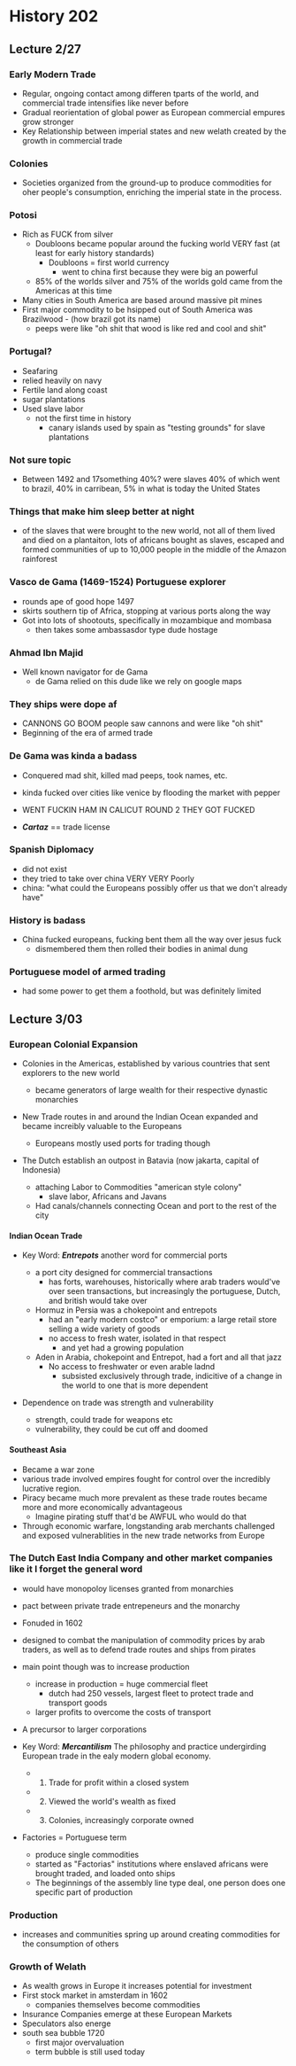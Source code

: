 # History 202 

## Lecture 2/27

### Early Modern Trade 
* Regular, ongoing contact among differen tparts of the world, and commercial trade intensifies like never before
* Gradual reorientation of global power as European commercial empures grow stronger
* Key Relationship between imperial states and new welath created by the growth in commercial trade

### Colonies 
* Societies organized from the ground-up to produce commodities for oher people's consumption, enriching the imperial state in the process. 

### Potosi
* Rich as FUCK from silver
	* Doubloons became popular around the fucking world VERY fast (at least for early history standards) 
		* Doubloons = first world currency
			* went to china first because they were big an powerful
	* 85% of the worlds silver and 75% of the worlds gold came from the Americas at this time
* Many cities in South America are based around massive pit mines
* First major commodity to be hsipped out of South America was Brazilwood - (how brazil got its name)
	* peeps were like "oh shit that wood is like red and cool and shit"

### Portugal?
* Seafaring
* relied heavily on navy
* Fertile land along coast
* sugar plantations
* Used slave labor
	* not the first time in history
		* canary islands used by spain as "testing grounds" for slave plantations
### Not sure topic
* Between 1492 and 17something 40%? were slaves 40% of which went to brazil, 40% in carribean, 5% in what is today the United States

### Things that make him sleep better at night
* of the slaves that were brought to the new world, not all of them lived and died on a plantaiton, lots of africans bought as slaves, escaped and formed communities of up to 10,000 people in the middle of the Amazon rainforest 

### Vasco de Gama (1469-1524) Portuguese explorer
* rounds ape of good hope 1497
* skirts southern tip of Africa, stopping at various ports along the way 
* Got into lots of shootouts, specifically in mozambique and mombasa
	* then takes some ambassasdor type dude hostage

### Ahmad Ibn Majid
* Well known navigator for de Gama
	* de Gama relied on this dude like we rely on google maps 

### They ships were dope af
* CANNONS GO BOOM people saw cannons and were like "oh shit"
* Beginning of the era of armed trade

### De Gama was kinda a badass
* Conquered mad shit, killed mad peeps, took names, etc. 
* kinda fucked over cities like venice by flooding the market with pepper 
* WENT FUCKIN HAM IN CALICUT ROUND 2 THEY GOT FUCKED

* ***Cartaz*** == trade license

### Spanish Diplomacy
* did not exist
* they tried to take over china VERY VERY Poorly
* china: "what could the Europeans possibly offer us that we don't already have"

### History is badass
* China fucked europeans, fucking bent them all the way over jesus fuck
	* dismembered them then rolled their bodies in animal dung

### Portuguese model of armed trading
* had some power to get them a foothold, but was definitely limited

## Lecture 3/03

### European Colonial Expansion
* Colonies in the Americas, established by various countries that sent explorers to the new world
	* became generators of large wealth for their respective dynastic monarchies
* New Trade routes in and around the Indian Ocean expanded and became increibly valuable to the Europeans
	* Europeans mostly used ports for trading though

* The Dutch establish an outpost in Batavia (now jakarta, capital of Indonesia)
	* attaching Labor to Commodities "american style colony"
		* slave labor, Africans and Javans
	* Had canals/channels connecting Ocean and port to the rest of the city
#### Indian Ocean Trade
* Key Word: ***Entrepots*** another word for commercial ports
	* a port city designed for commercial transactions
		* has forts, warehouses, historically where arab traders would've over seen transactions, but increasingly the portuguese, Dutch, and british would take over
	* Hormuz in Persia was a chokepoint and entrepots
		* had an "early modern costco" or emporium: a large retail store selling a wide variety of goods
		* no access to fresh water, isolated in that respect
			* and yet had a growing population
	* Aden in Arabia, chokepoint and Entrepot, had a fort and all that jazz
		* No access to freshwater or  even arable ladnd 
			* subsisted exclusively through trade, indicitive of a change in the world to one that is more dependent 

* Dependence on trade was strength and vulnerability
	* strength, could trade for weapons etc
	* vulnerability, they could be cut off and doomed

#### Southeast Asia
* Became a war zone
* various trade involved empires fought for control over the incredibly lucrative region.
* Piracy became much more prevalent as these trade routes became more and more economically advantageous 
	* Imagine pirating stuff that'd be AWFUL who would do that
* Through economic warfare, longstanding arab merchants challenged and exposed vulnerablities in the new trade networks from Europe

### The Dutch East India Company and other market companies like it I forget the general word
* would have monopoloy licenses granted from monarchies
* pact between private trade entrepeneurs and the monarchy
* Fonuded in 1602
* designed to combat the manipulation of commodity prices by arab traders, as well as to defend trade routes and ships from pirates 
* main point though was to increase production
	* increase in production = huge commercial fleet
		* dutch had 250 vessels, largest fleet to protect trade and transport goods
	* larger profits to overcome the costs of transport
* A precursor to larger corporations 
* Key Word: ***Mercantilism*** The philosophy and practice undergirding European trade in the ealy modern global economy.
	* 1. Trade for profit within a closed system
	* 2. Viewed the world's wealth as fixed
	* 3. Colonies, increasingly corporate owned

* Factories = Portuguese term
	* produce single commodities
	* started as "Factorias" institutions where enslaved africans were brought traded, and loaded onto ships 
	* The beginnings of the assembly line type deal, one person does one specific part of production

### Production
* increases and communities spring up around creating commodities for the consumption of others

### Growth of Welath
* As wealth grows in Europe it increases potential for investment
* First stock market in amsterdam in 1602
	* companies themselves become commodities 
* Insurance Companies emerge at these European Markets
* Speculators also energe
* south sea bubble 1720
	* first major overvaluation 
	* term bubble is still used today
	
